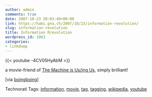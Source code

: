 ```yaml
---
author: admin
comments: true
date: 2007-10-23 20:03:49+00:00
link: https://habi.gna.ch/2007/10/23/information-revolution/
slug: information-revolution
title: Information R/evolution
wordpress_id: 1063
categories:
- linkdump
---
```


{{< youtube -4CV05HyAbM >}}

a movie-friend of [The Machine is Us/ing Us](http://youtube.com/watch?v=NLlGopyXT_g), simply brilliant!

[via [boingboing](http://www.boingboing.net/2007/10/22/information-revoluti.html)]

Technorati Tags: [information](http://www.technorati.com/tag/information), [movie](http://www.technorati.com/tag/movie), [tag](http://www.technorati.com/tag/tag), [tagging](http://www.technorati.com/tag/tagging), [wikipedia](http://www.technorati.com/tag/wikipedia), [youtube](http://www.technorati.com/tag/youtube)
